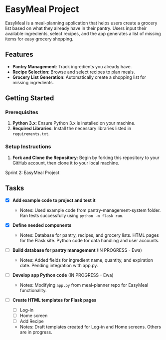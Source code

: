 # EasyMeal Project

EasyMeal is a meal-planning application that helps users create a grocery list based on what they already have in their pantry. Users input their available ingredients, select recipes, and the app generates a list of missing items for easy grocery shopping. 

## Features
- **Pantry Management**: Track ingredients you already have.
- **Recipe Selection**: Browse and select recipes to plan meals.
- **Grocery List Generation**: Automatically create a shopping list for missing ingredients.

## Getting Started

### Prerequisites
1. **Python 3.x**: Ensure Python 3.x is installed on your machine.
2. **Required Libraries**: Install the necessary libraries listed in `requirements.txt`.
   

### Setup Instructions
1. **Fork and Clone the Repository**: Begin by forking this repository to your GitHub account, then clone it to your local machine.
   
Sprint 2: EasyMeal Project

## Tasks

- [x] **Add example code to project and test it**
  - Notes: Used example code from pantry-management-system folder. Ran tests successfully using `python -m flask run`.

- [x] **Define needed components**
  - Notes: Database for pantry, recipes, and grocery lists. HTML pages for the Flask site. Python code for data handling and user accounts.

- [ ] **Build database for pantry management** (IN PROGRESS - Ewa)
  - Notes: Added fields for ingredient name, quantity, and expiration date. Pending integration with app.py.

- [ ] **Develop app Python code** (IN PROGRESS - Ewa)
  - Notes: Modifying `app.py` from meal-planner repo for EasyMeal functionality.

- [ ] **Create HTML templates for Flask pages**
  - [ ] Log-in
  - [ ] Home screen
  - [ ] Add Recipe
  - Notes: Draft templates created for Log-in and Home screens. Others are in progress.
